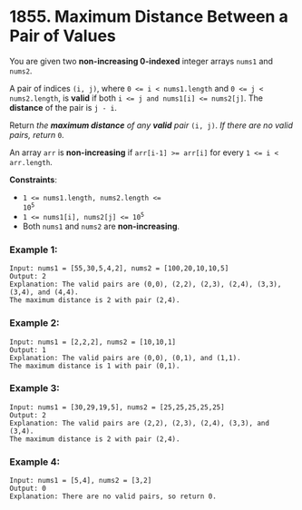 # 1855. Maximum Distance Between a Pair of Values

You are given two **non-increasing 0-indexed** integer arrays `nums1​​​​​​` and `nums2​​​​​​`.

A pair of indices `(i, j)`, where `0 <= i < nums1.length` and `0 <= j < nums2.length`, is **valid** if both `i <= j and nums1[i] <= nums2[j]`. The **distance** of the pair is `j - i`​​​​.

Return *the ***maximum distance*** of any ***valid*** pair* `(i, j)`. *If there are no valid pairs, return* `0`.

An array `arr` is **non-increasing** if `arr[i-1] >= arr[i]` for every `1 <= i < arr.length`.

**Constraints**:
- <code>1 <= nums1.length, nums2.length <= 10<sup>5</sup></code>
- <code>1 <= nums1[i], nums2[j] <= 10<sup>5</sup></code>
- Both `nums1` and `nums2` are **non-increasing**.

### Example 1:
```
Input: nums1 = [55,30,5,4,2], nums2 = [100,20,10,10,5]
Output: 2
Explanation: The valid pairs are (0,0), (2,2), (2,3), (2,4), (3,3), (3,4), and (4,4).
The maximum distance is 2 with pair (2,4).
```

### Example 2:
```
Input: nums1 = [2,2,2], nums2 = [10,10,1]
Output: 1
Explanation: The valid pairs are (0,0), (0,1), and (1,1).
The maximum distance is 1 with pair (0,1).
```

### Example 3:
```
Input: nums1 = [30,29,19,5], nums2 = [25,25,25,25,25]
Output: 2
Explanation: The valid pairs are (2,2), (2,3), (2,4), (3,3), and (3,4).
The maximum distance is 2 with pair (2,4).
```

### Example 4:
```
Input: nums1 = [5,4], nums2 = [3,2]
Output: 0
Explanation: There are no valid pairs, so return 0.
```

